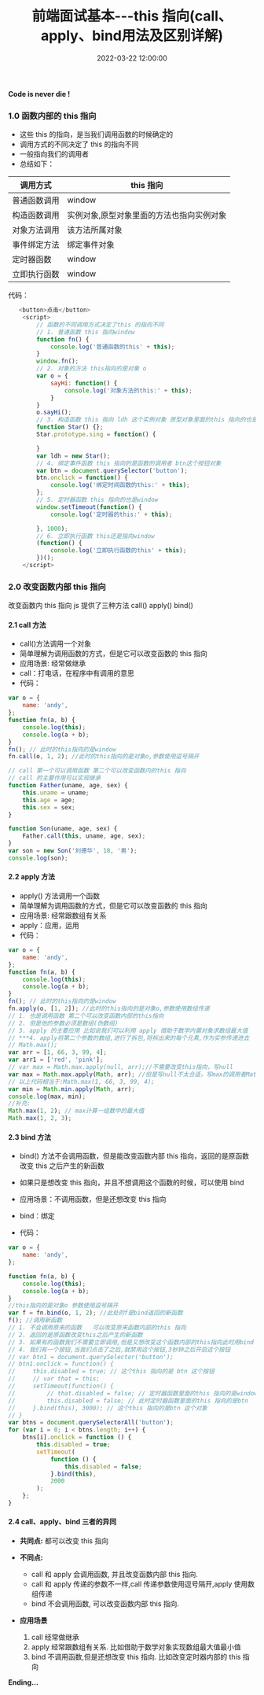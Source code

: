 ﻿---
title: 前端面试基本---this 指向(call、apply、bind用法及区别详解)
type: 'tags'
categories: ['Web']
date: 2022-03-22 12:00:00
---

**Code is never die !**

### 1.0 函数内部的 this 指向

- 这些 this 的指向，是当我们调用函数的时候确定的
- 调用方式的不同决定了 this 的指向不同
- 一般指向我们的调用者
- 总结如下：

| 调用方式     | this 指向                                 |
| ------------ | ----------------------------------------- |
| 普通函数调用 | window                                    |
| 构造函数调用 | 实例对象,原型对象里面的方法也指向实例对象 |
| 对象方法调用 | 该方法所属对象                            |
| 事件绑定方法 | 绑定事件对象                              |
| 定时器函数   | window                                    |
| 立即执行函数 | window                                    |

代码：

```js
   <button>点击</button>
    <script>
        // 函数的不同调用方式决定了this 的指向不同
        // 1. 普通函数 this 指向window
        function fn() {
            console.log('普通函数的this' + this);
        }
        window.fn();
        // 2. 对象的方法 this指向的是对象 o
        var o = {
            sayHi: function() {
                console.log('对象方法的this:' + this);
            }
        }
        o.sayHi();
        // 3. 构造函数 this 指向 ldh 这个实例对象 原型对象里面的this 指向的也是 ldh这个实例对象
        function Star() {};
        Star.prototype.sing = function() {

        }
        var ldh = new Star();
        // 4. 绑定事件函数 this 指向的是函数的调用者 btn这个按钮对象
        var btn = document.querySelector('button');
        btn.onclick = function() {
            console.log('绑定时间函数的this:' + this);
        };
        // 5. 定时器函数 this 指向的也是window
        window.setTimeout(function() {
            console.log('定时器的this:' + this);

        }, 1000);
        // 6. 立即执行函数 this还是指向window
        (function() {
            console.log('立即执行函数的this' + this);
        })();
    </script>
```

### 2.0 改变函数内部 this 指向

改变函数内 this 指向 js 提供了三种方法 call() apply() bind()

#### 2.1 call 方法

- call()方法调用一个对象
- 简单理解为调用函数的方式，但是它可以改变函数的 this 指向
- 应用场景: 经常做继承
- call：打电话，在程序中有调用的意思
- 代码：

```js
var o = {
	name: 'andy',
};
function fn(a, b) {
	console.log(this);
	console.log(a + b);
}
fn(); // 此时的this指向的是window
fn.call(o, 1, 2); //此时的this指向的是对象o,参数使用逗号隔开

// call 第一个可以调用函数 第二个可以改变函数内的this 指向
// call 的主要作用可以实现继承
function Father(uname, age, sex) {
	this.uname = uname;
	this.age = age;
	this.sex = sex;
}

function Son(uname, age, sex) {
	Father.call(this, uname, age, sex);
}
var son = new Son('刘德华', 18, '男');
console.log(son);
```

#### 2.2 apply 方法

- apply() 方法调用一个函数
- 简单理解为调用函数的方式，但是它可以改变函数的 this 指向
- 应用场景: 经常跟数组有关系
- apply：应用，运用
- 代码：

```js
var o = {
	name: 'andy',
};
function fn(a, b) {
	console.log(this);
	console.log(a + b);
}
fn(); // 此时的this指向的是window
fn.apply(o, [1, 2]); //此时的this指向的是对象o,参数使用数组传递
// 1. 也是调用函数 第二个可以改变函数内部的this指向
// 2. 但是他的参数必须是数组(伪数组)
// 3. apply 的主要应用 比如说我们可以利用 apply 借助于数学内置对象求数组最大值
// ***4. apply将第二个参数的数组,进行了拆包,将拆出来的每个元素,作为实参传递进去
// Math.max();
var arr = [1, 66, 3, 99, 4];
var arr1 = ['red', 'pink'];
// var max = Math.max.apply(null, arr);//不需要改变this指向，写null
var max = Math.max.apply(Math, arr); //但是写null不太合适，写max的调用者Math最好
// 以上代码相当于:Math.max(1, 66, 3, 99, 4);
var min = Math.min.apply(Math, arr);
console.log(max, min);
//补充:
Math.max(1, 2); // max计算一组数中的最大值
Math.max(1, 2, 3);
```

#### 2.3 bind 方法

- bind() 方法不会调用函数，但是能改变函数内部 this 指向，返回的是原函数改变 this 之后产生的新函数

- 如果只是想改变 this 指向，并且不想调用这个函数的时候，可以使用 bind

- 应用场景：不调用函数，但是还想改变 this 指向
- bind：绑定
- 代码：

```js
var o = {
	name: 'andy',
};

function fn(a, b) {
	console.log(this);
	console.log(a + b);
}
//this指向的是对象o 参数使用逗号隔开
var f = fn.bind(o, 1, 2); //此处的f是bind返回的新函数
f(); //调用新函数
// 1. 不会调用原来的函数   可以改变原来函数内部的this 指向
// 2. 返回的是原函数改变this之后产生的新函数
// 3. 如果有的函数我们不需要立即调用,但是又想改变这个函数内部的this指向此时用bind
// 4. 我们有一个按钮,当我们点击了之后,就禁用这个按钮,3秒钟之后开启这个按钮
// var btn1 = document.querySelector('button');
// btn1.onclick = function() {
//     this.disabled = true; // 这个this 指向的是 btn 这个按钮
//     // var that = this;
//     setTimeout(function() {
//         // that.disabled = false; // 定时器函数里面的this 指向的是window
//         this.disabled = false; // 此时定时器函数里面的this 指向的是btn
//     }.bind(this), 3000); // 这个this 指向的是btn 这个对象
// }
var btns = document.querySelectorAll('button');
for (var i = 0; i < btns.length; i++) {
	btns[i].onclick = function () {
		this.disabled = true;
		setTimeout(
			function () {
				this.disabled = false;
			}.bind(this),
			2000
		);
	};
}
```

#### 2.4 call、apply、bind 三者的异同

- **共同点:** 都可以改变 this 指向
- **不同点:**

  - call 和 apply 会调用函数, 并且改变函数内部 this 指向.
  - call 和 apply 传递的参数不一样,call 传递参数使用逗号隔开,apply 使用数组传递
  - bind 不会调用函数, 可以改变函数内部 this 指向.

- **应用场景**
  1. call 经常做继承
  2. apply 经常跟数组有关系. 比如借助于数学对象实现数组最大值最小值
  3. bind 不调用函数,但是还想改变 this 指向. 比如改变定时器内部的 this 指向

**Ending...**
